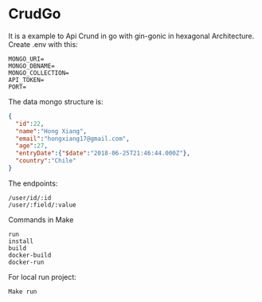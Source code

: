 # CrudGo

It is a example to Api Crund in go with gin-gonic in hexagonal Architecture. Create .env with this:

 ```
MONGO_URI=
MONGO_DBNAME=
MONGO_COLLECTION=
API_TOKEN=
PORT=
 ```
 
The data mongo structure is:

```json
{
  "id":22,
  "name":"Hong Xiang",
  "email":"hongxiang17@gmail.com",
  "age":27,
  "entryDate":{"$date":"2018-06-25T21:46:44.000Z"},
  "country":"Chile"
}
 ```
 
 
The endpoints:
```
/user/id/:id              
/user/:field/:value
```
Commands in Make
```
run
install
build
docker-build
docker-run
```

 For local run project:
```
Make run
```
 
